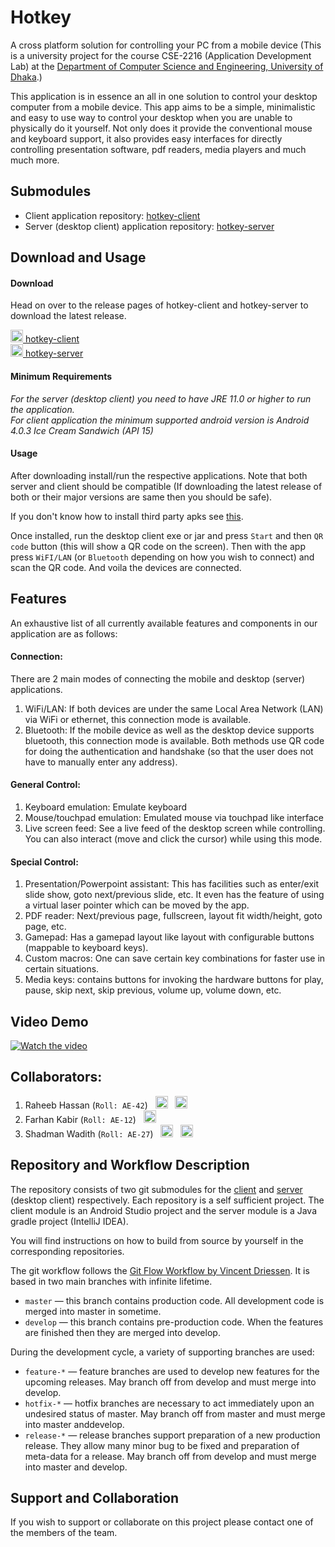 # Hotkey
A cross platform solution for controlling your PC from a mobile device
(This is a university project for the course CSE-2216 (Application Development Lab) at the [Department of Computer Science and Engineering, University of Dhaka](http://www.cse.du.ac.bd/).)

This application is in essence an all in one solution to control your desktop computer from a mobile device. This app aims to be a simple, minimalistic and easy to use way to control your desktop when you are unable to physically do it yourself.
Not only does it provide the conventional mouse and keyboard support, it also provides easy interfaces for directly controlling presentation software, pdf readers, media players and much much more.

## Submodules
- Client application repository: [hotkey-client](https://github.com/hoenchioma/hotkey-client)
- Server (desktop client) application repository: [hotkey-server](https://github.com/hoenchioma/hotkey-server)

## Download and Usage
#### Download
Head on over to the release pages of hotkey-client and hotkey-server to download the latest release.

[<img src="http://www.iconarchive.com/download/i76033/martz90/circle-addon2/downloads.ico" width="20" height="20"/>  hotkey-client](https://github.com/hoenchioma/hotkey-client/releases)
<br>
[<img src="http://www.iconarchive.com/download/i76033/martz90/circle-addon2/downloads.ico" width="20" height="20"/>  hotkey-server](https://github.com/hoenchioma/hotkey-server/releases)

#### Minimum Requirements
<i>For the server (desktop client) you need to have JRE 11.0 or higher to run the application.</i>
<br>
<i>For client application the minimum supported android version is Android 4.0.3 Ice Cream Sandwich (API 15)</i>

#### Usage
After downloading install/run the respective applications. Note that both server and client should be compatible
(If downloading the latest release of both or their major versions are same then you should be safe).

If you don't know how to install third party apks see [this](https://www.wikihow.tech/Install-APK-Files-on-Android).

Once installed, run the desktop client exe or jar and press `Start` and then `QR code` button (this will show a QR code on the screen). Then with the app press `WiFI/LAN` (or `Bluetooth` depending on how you wish to connect) and scan the QR code. And voila the devices are connected.

## Features

An exhaustive list of all currently available features and components in our application are as follows:

#### Connection: 
There are 2 main modes of connecting the mobile and desktop (server) applications.
1. WiFi/LAN: If both devices are under the same Local Area Network (LAN) via WiFi or ethernet, this connection mode is available.
1. Bluetooth: If the mobile device as well as the desktop device supports bluetooth, this connection mode is available. Both methods use QR code for doing the authentication and handshake (so that the user does not have to manually enter any address).

#### General Control:
1. Keyboard emulation: Emulate keyboard
2. Mouse/touchpad emulation: Emulated mouse via touchpad like interface
3. Live screen feed: See a live feed of the desktop screen while controlling. You can also interact (move and click the cursor) while using this mode.

#### Special Control:
1. Presentation/Powerpoint assistant: This has facilities such as enter/exit slide show, goto next/previous slide, etc. It even has the feature of using a virtual laser pointer which can be moved by the app.
2. PDF reader: Next/previous page, fullscreen, layout fit width/height, goto page, etc.
3. Gamepad: Has a gamepad layout like layout with configurable buttons (mappable to keyboard keys).
4. Custom macros: One can save certain key combinations for faster use in certain situations.
5. Media keys: contains buttons for invoking the hardware buttons for play, pause, skip next, skip previous, volume up, volume down, etc.

## Video Demo
[![Watch the video](https://img.youtube.com/vi/h0pA3SHEp_4/hqdefault.jpg)](https://youtu.be/h0pA3SHEp_4)

## Collaborators:
1. Raheeb Hassan (`Roll: AE-42`)&nbsp;&nbsp;&nbsp;<a href="https://github.com/hoenchioma"><img src="https://image.flaticon.com/icons/png/512/25/25231.png" width="20" height="20"/></a>&nbsp;&nbsp;&nbsp;<a href="mailto:raheeb@myself.com"><img src="http://www.clker.com/cliparts/5/S/U/Y/A/R/email-icon-th.png" alt='Email Icon clip art' width="20" height="20"/></a>
2. Farhan Kabir (`Roll: AE-12`)&nbsp;&nbsp;&nbsp;<a href="https://github.com/farhankabir12"><img src="https://image.flaticon.com/icons/png/512/25/25231.png" width="20" height="20"/></a>
3. Shadman Wadith (`Roll: AE-27`)&nbsp;&nbsp;&nbsp;<a href="https://github.com/wadith027"><img src="https://image.flaticon.com/icons/png/512/25/25231.png" width="20" height="20"/></a>&nbsp;&nbsp;&nbsp;<a href="mailto:wadith.24csedu.027@gmail.com"><img src="http://www.clker.com/cliparts/5/S/U/Y/A/R/email-icon-th.png" alt='Email Icon clip art' width="20" height="20"/></a>

## Repository and Workflow Description
The repository consists of two git submodules for the [client](https://github.com/hoenchioma/hotkey-client) and [server](https://github.com/hoenchioma/hotkey-server) (desktop client) respectively. Each repository is a self sufficient project. The client module is an Android Studio project and the server module is a Java gradle project (IntelliJ IDEA).

You will find instructions on how to build from source by yourself in the corresponding repositories.

The git workflow follows the [Git Flow Workflow by Vincent Driessen](https://nvie.com/posts/a-successful-git-branching-model/).
It is based in two main branches with infinite lifetime.
- `master` — this branch contains production code. All development code is merged into master in sometime.
- `develop` — this branch contains pre-production code. When the features are finished then they are merged into develop.

During the development cycle, a variety of supporting branches are used:
- `feature-*` — feature branches are used to develop new features for the upcoming releases. May branch off from develop and must merge into develop.
- `hotfix-*` — hotfix branches are necessary to act immediately upon an undesired status of master. May branch off from master and must merge into master anddevelop.
- `release-*` — release branches support preparation of a new production release. They allow many minor bug to be fixed and preparation of meta-data for a release. May branch off from develop and must merge into master and develop.

## Support and Collaboration
If you wish to support or collaborate on this project please contact one of the members of the team.
